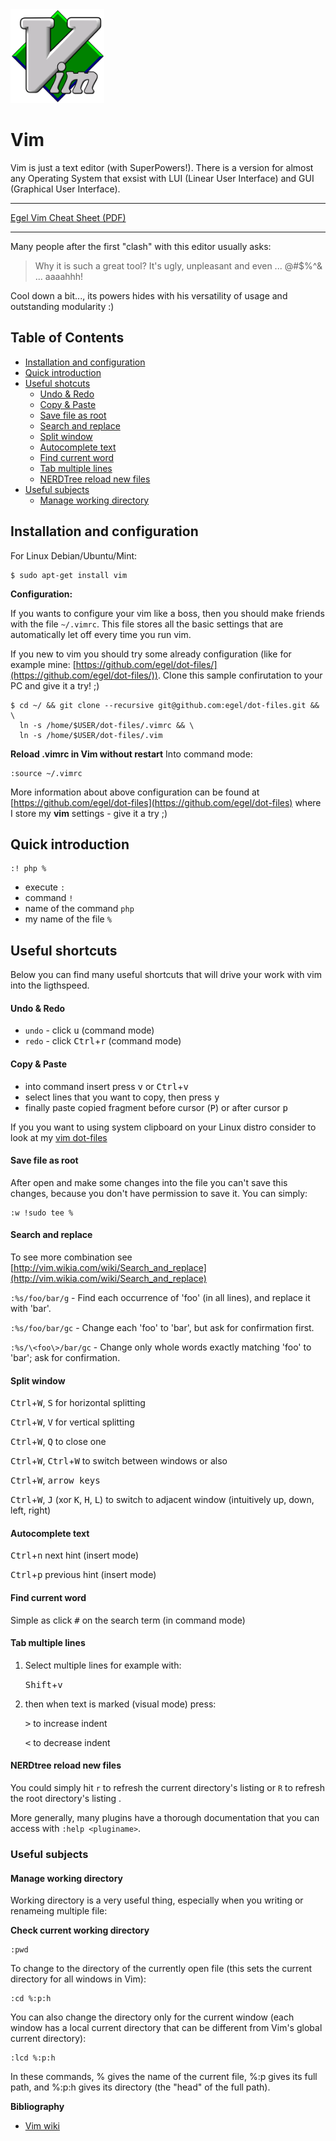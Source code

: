 <img src="img/Vim_logo.png" title="Vim - The ultimate text editor" width="150" />

# Vim
Vim is just a text editor (with SuperPowers!). There is a version for almost any Operating System that exsist with LUI (Linear User Interface) and GUI (Graphical User Interface).

* * *
[Egel Vim Cheat Sheet (PDF)](http://bit.ly/1wqcChS)
* * *

Many people after the first "clash" with this editor usually asks:

> Why it is such a great tool? It's ugly, unpleasant and even ... @#$%^& ... aaaahhh!

Cool down a bit..., its powers hides with his versatility of usage and outstanding modularity :)


## Table of Contents
  * [Installation and configuration](#installation-and-configuration)
  * [Quick introduction](#quick-introduction)
  * [Useful shotcuts](#useful-shortcuts)
    - [Undo & Redo](#undo--redo)
    - [Copy & Paste](#copy--paste)
    - [Save file as root](#save-file-as-root)
    - [Search and replace](#search-and-replace)
    - [Split window](#split-window)
    - [Autocomplete text](#autocomplete-text)
    - [Find current word](#find-current-word)
    - [Tab multiple lines](#tab-multiple-lines)
    - [NERDTree reload new files](#nerdtree-reload-new-files)
  * [Useful subjects](#useful-subjects)
    - [Manage working directory](#manage-working-directory)


## Installation and configuration
For Linux Debian/Ubuntu/Mint:

    $ sudo apt-get install vim


**Configuration:**

If you wants to configure your vim like a boss, then you should make friends with the file `~/.vimrc`. This file stores all the basic settings that are automatically let off every time you run vim.

If you new to vim you should try some already configuration (like for example mine: [https://github.com/egel/dot-files/](https://github.com/egel/dot-files/)). Clone this sample confirutation to your PC and give it a try! ;)

    $ cd ~/ && git clone --recursive git@github.com:egel/dot-files.git && \
      ln -s /home/$USER/dot-files/.vimrc && \
      ln -s /home/$USER/dot-files/.vim

**Reload .vimrc in Vim without restart**
Into command mode:

    :source ~/.vimrc

More information about above configuration can be found at [https://github.com/egel/dot-files](https://github.com/egel/dot-files) where I store my **vim** settings - give it a try ;)


## Quick introduction

    :! php %

  * execute `:`
  * command `!`
  * name of the command `php`
  * my name of the file `%`


## Useful shortcuts
Below you can find many useful shortcuts that will drive your work with vim into the ligthspeed.

#### Undo & Redo

  * `undo` - click <kbd>u</kbd> (command mode)
  * `redo` - click <kbd>Ctrl</kbd>+<kbd>r</kbd> (command mode)


#### Copy & Paste

  - into command insert press <kbd>v</kbd> or <kbd>Ctrl</kbd>+<kbd>v</kbd>
  - select lines that you want to copy, then press <kbd>y</kbd>
  - finally paste copied fragment before cursor (<kbd>P</kbd>) or after cursor <kbd>p</kbd>

If you you want to using system clipboard on your Linux distro consider to look at my [vim dot-files](egel-dot-files-repo)


#### Save file as root
After open and make some changes into the file you can't save this changes, because you don't have permission to save it. You can simply:

    :w !sudo tee %


#### Search and replace
To see more combination see [http://vim.wikia.com/wiki/Search_and_replace](http://vim.wikia.com/wiki/Search_and_replace)

`:%s/foo/bar/g` - Find each occurrence of 'foo' (in all lines), and replace it with 'bar'.

`:%s/foo/bar/gc` - Change each 'foo' to 'bar', but ask for confirmation first.

`:%s/\<foo\>/bar/gc` - Change only whole words exactly matching 'foo' to 'bar'; ask for confirmation.

#### Split window

<kbd>Ctrl</kbd>+<kbd>W</kbd>, <kbd>S</kbd> for horizontal splitting

<kbd>Ctrl</kbd>+<kbd>W</kbd>, <kbd>V</kbd> for vertical splitting

<kbd>Ctrl</kbd>+<kbd>W</kbd>, <kbd>Q</kbd> to close one

<kbd>Ctrl</kbd>+<kbd>W</kbd>, <kbd>Ctrl</kbd>+<kbd>W</kbd> to switch between windows or also

<kbd>Ctrl</kbd>+<kbd>W</kbd>, <kbd>arrow keys</kbd>

<kbd>Ctrl</kbd>+<kbd>W</kbd>, <kbd>J</kbd> (xor <kbd>K</kbd>, <kbd>H</kbd>, <kbd>L</kbd>) to switch to adjacent window (intuitively up, down, left, right)


#### Autocomplete text

<kbd>Ctrl</kbd>+<kbd>n</kbd> next hint (insert mode)

<kbd>Ctrl</kbd>+<kbd>p</kbd> previous hint (insert mode)


#### Find current word
Simple as click <kbd>#</kbd> on the search term (in command mode)


#### Tab multiple lines

1. Select multiple lines for example with:

    <kbd>Shift</kbd>+<kbd>v</kbd>

2. then when text is marked (visual mode) press:

    <kbd>></kbd> to increase indent

    <kbd><</kbd> to decrease indent

#### NERDtree reload new files

You could simply hit `r` to refresh the current directory's listing or `R` to refresh the root directory's listing .

More generally, many plugins have a thorough documentation that you can access with `:help <pluginame>`.



### Useful subjects

#### Manage working directory
Working directory is a very useful thing, especially when you writing or renameing multiple file:

**Check current working directory**

    :pwd

To change to the directory of the currently open file (this sets the current directory for all windows in Vim):

    :cd %:p:h

You can also change the directory only for the current window (each window has a local current directory that can be different from Vim's global current directory):

    :lcd %:p:h

In these commands, % gives the name of the current file, %:p gives its full path, and %:p:h gives its directory (the "head" of the full path).



**Bibliography**

  - [Vim wiki](http://vim.wikia.com/wiki/Vim_Tips_Wiki)

<!-- General links -->
 [egel-dot-files-repo]: https://github.com/egel/dot-files
